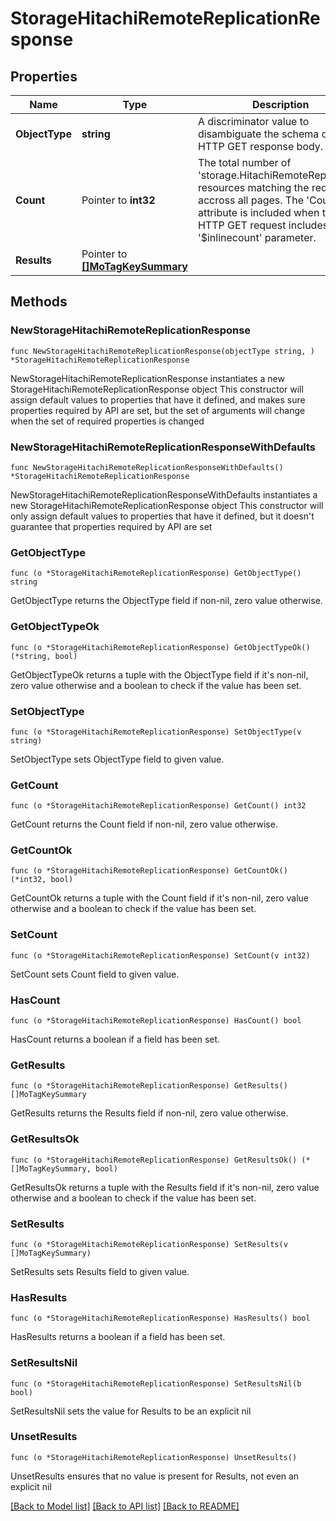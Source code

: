 # StorageHitachiRemoteReplicationResponse

## Properties

Name | Type | Description | Notes
------------ | ------------- | ------------- | -------------
**ObjectType** | **string** | A discriminator value to disambiguate the schema of a HTTP GET response body. | 
**Count** | Pointer to **int32** | The total number of &#39;storage.HitachiRemoteReplication&#39; resources matching the request, accross all pages. The &#39;Count&#39; attribute is included when the HTTP GET request includes the &#39;$inlinecount&#39; parameter. | [optional] 
**Results** | Pointer to [**[]MoTagKeySummary**](MoTagKeySummary.md) |  | [optional] 

## Methods

### NewStorageHitachiRemoteReplicationResponse

`func NewStorageHitachiRemoteReplicationResponse(objectType string, ) *StorageHitachiRemoteReplicationResponse`

NewStorageHitachiRemoteReplicationResponse instantiates a new StorageHitachiRemoteReplicationResponse object
This constructor will assign default values to properties that have it defined,
and makes sure properties required by API are set, but the set of arguments
will change when the set of required properties is changed

### NewStorageHitachiRemoteReplicationResponseWithDefaults

`func NewStorageHitachiRemoteReplicationResponseWithDefaults() *StorageHitachiRemoteReplicationResponse`

NewStorageHitachiRemoteReplicationResponseWithDefaults instantiates a new StorageHitachiRemoteReplicationResponse object
This constructor will only assign default values to properties that have it defined,
but it doesn't guarantee that properties required by API are set

### GetObjectType

`func (o *StorageHitachiRemoteReplicationResponse) GetObjectType() string`

GetObjectType returns the ObjectType field if non-nil, zero value otherwise.

### GetObjectTypeOk

`func (o *StorageHitachiRemoteReplicationResponse) GetObjectTypeOk() (*string, bool)`

GetObjectTypeOk returns a tuple with the ObjectType field if it's non-nil, zero value otherwise
and a boolean to check if the value has been set.

### SetObjectType

`func (o *StorageHitachiRemoteReplicationResponse) SetObjectType(v string)`

SetObjectType sets ObjectType field to given value.


### GetCount

`func (o *StorageHitachiRemoteReplicationResponse) GetCount() int32`

GetCount returns the Count field if non-nil, zero value otherwise.

### GetCountOk

`func (o *StorageHitachiRemoteReplicationResponse) GetCountOk() (*int32, bool)`

GetCountOk returns a tuple with the Count field if it's non-nil, zero value otherwise
and a boolean to check if the value has been set.

### SetCount

`func (o *StorageHitachiRemoteReplicationResponse) SetCount(v int32)`

SetCount sets Count field to given value.

### HasCount

`func (o *StorageHitachiRemoteReplicationResponse) HasCount() bool`

HasCount returns a boolean if a field has been set.

### GetResults

`func (o *StorageHitachiRemoteReplicationResponse) GetResults() []MoTagKeySummary`

GetResults returns the Results field if non-nil, zero value otherwise.

### GetResultsOk

`func (o *StorageHitachiRemoteReplicationResponse) GetResultsOk() (*[]MoTagKeySummary, bool)`

GetResultsOk returns a tuple with the Results field if it's non-nil, zero value otherwise
and a boolean to check if the value has been set.

### SetResults

`func (o *StorageHitachiRemoteReplicationResponse) SetResults(v []MoTagKeySummary)`

SetResults sets Results field to given value.

### HasResults

`func (o *StorageHitachiRemoteReplicationResponse) HasResults() bool`

HasResults returns a boolean if a field has been set.

### SetResultsNil

`func (o *StorageHitachiRemoteReplicationResponse) SetResultsNil(b bool)`

 SetResultsNil sets the value for Results to be an explicit nil

### UnsetResults
`func (o *StorageHitachiRemoteReplicationResponse) UnsetResults()`

UnsetResults ensures that no value is present for Results, not even an explicit nil

[[Back to Model list]](../README.md#documentation-for-models) [[Back to API list]](../README.md#documentation-for-api-endpoints) [[Back to README]](../README.md)


